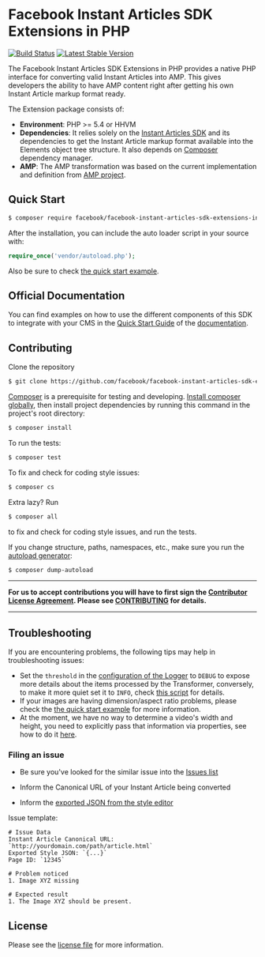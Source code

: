 # Facebook Instant Articles SDK Extensions in PHP #

[![Build Status](https://travis-ci.org/facebook/facebook-instant-articles-sdk-extensions-in-php.svg?branch=master)](https://travis-ci.org/facebook/facebook-instant-articles-sdk-extensions-in-php)
[![Latest Stable Version](https://poser.pugx.org/facebook/facebook-instant-articles-sdk-extensions-in-php/v/stable)](https://packagist.org/packages/facebook/facebook-instant-articles-sdk-extensions-in-php)

The Facebook Instant Articles SDK Extensions in PHP provides a native PHP interface for converting valid Instant Articles into AMP. This gives developers the ability to have AMP content right after getting his own Instant Article markup format ready.

The Extension package consists of:
- **Environment**: PHP >= 5.4 or HHVM
- **Dependencies**: It relies solely on the [Instant Articles SDK](https://github.com/Facebook/facebook-instant-articles-sdk-php) and its dependencies to get the Instant Article markup format available into the Elements object tree structure. It also depends on [Composer](https://getcomposer.org/) dependency manager.
- **AMP**: The AMP transformation was based on the current implementation and definition from [AMP project](https://www.ampproject.org/).

## Quick Start

```sh
$ composer require facebook/facebook-instant-articles-sdk-extensions-in-php
```

After the installation, you can include the auto loader script in your source with:

```PHP
require_once('vendor/autoload.php');
```

Also be sure to check [the quick start example](https://github.com/facebook/facebook-instant-articles-sdk-extensions-in-php/blob/master/src/Facebook/InstantArticles/AMP/Examples/example-quick-start.php).

## Official Documentation

You can find examples on how to use the different components of this SDK to integrate with your CMS in the [Quick Start Guide](https://developers.facebook.com/docs/instant-articles/other-formats/#quickstart) of the [documentation](https://developers.facebook.com/docs/instant-articles/other-formats/).

## Contributing

Clone the repository
```sh
$ git clone https://github.com/facebook/facebook-instant-articles-sdk-extensions-in-php.git
```

[Composer](https://getcomposer.org/) is a prerequisite for testing and developing. [Install composer globally](https://getcomposer.org/doc/00-intro.md#globally), then install project dependencies by running this command in the project's root directory:

```sh
$ composer install
```

To run the tests:

```sh
$ composer test
```

To fix and check for coding style issues:

```sh
$ composer cs
```

Extra lazy? Run

```sh
$ composer all
```

to fix and check for coding style issues, and run the tests.

If you change structure, paths, namespaces, etc., make sure you run the [autoload generator](https://getcomposer.org/doc/03-cli.md#dump-autoload):
```sh
$ composer dump-autoload
```

___
**For us to accept contributions you will have to first sign the [Contributor License Agreement](https://code.facebook.com/cla). Please see [CONTRIBUTING](https://github.com/facebook/facebook-instant-articles-sdk-extensions-in-php/blob/master/CONTRIBUTING.md) for details.**
___

## Troubleshooting

If you are encountering problems, the following tips may help in troubleshooting issues:

- Set the `threshold` in the [configuration of the Logger](https://logging.apache.org/log4php/docs/configuration.html#PHP) to `DEBUG` to expose more details about the items processed by the Transformer, conversely, to make it more quiet set it to `INFO`, check [this script](https://github.com/facebook/facebook-instant-articles-sdk-extensions-in-php/blob/master/src/Facebook/InstantArticles/AMP/Examples/quiet_logger.php) for details.
- If your images are having dimension/aspect ratio problems, please check the [the quick start example](https://github.com/facebook/facebook-instant-articles-sdk-extensions-in-php/blob/master/src/Facebook/InstantArticles/AMP/Examples/example-quick-start.php) for more information.
- At the moment, we have no way to determine a video's width and height, you need to explicitly pass that information via properties, see how to do it  [here](https://github.com/facebook/facebook-instant-articles-sdk-extensions-in-php/blob/master/src/Facebook/InstantArticles/AMP/Examples/example-quick-start.php).

### Filing an issue

- Be sure you've looked for the similar issue into the [Issues list](https://github.com/facebook/facebook-instant-articles-sdk-extensions-in-php/issues)

- Inform the Canonical URL of your Instant Article being converted

- Inform the [exported JSON from the style editor](https://developers.facebook.com/docs/instant-articles/other-formats#style)

Issue template:
```
# Issue Data
Instant Article Canonical URL: `http://yourdomain.com/path/article.html`
Exported Style JSON: `{...}`
Page ID: `12345`

# Problem noticed
1. Image XYZ missing

# Expected result
1. The Image XYZ should be present.
```

## License

Please see the [license file](https://github.com/facebook/facebook-instant-articles-sdk-extensions-in-php/blob/master/LICENSE) for more information.
